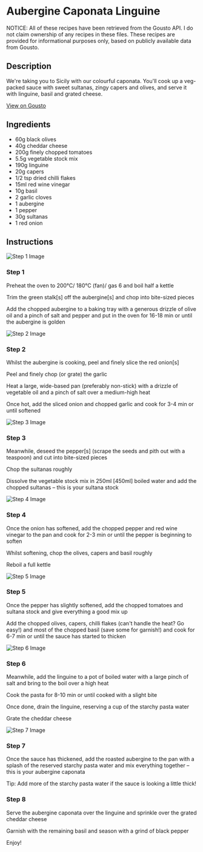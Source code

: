 # Aubergine Caponata Linguine 

NOTICE: All of these recipes have been retrieved from the Gousto API. I do not claim ownership of any recipes in these files. These recipes are provided for informational purposes only, based on publicly available data from Gousto.

## Description

We're taking you to Sicily with our colourful caponata. You'll cook up a veg-packed sauce with sweet sultanas, zingy capers and olives, and serve it with linguine, basil and grated cheese.

[View on Gousto](https://www.gousto.co.uk/recipes/cookbook/aubergine-caponata-linguine)

## Ingredients

- 60g black olives
- 40g cheddar cheese
- 200g finely chopped tomatoes
- 5.5g vegetable stock mix
- 190g linguine 
- 20g capers
- 1/2 tsp dried chilli flakes
- 15ml red wine vinegar
- 10g basil
- 2 garlic cloves
- 1 aubergine
- 1 pepper
- 30g sultanas 
- 1 red onion

## Instructions

![Step 1 Image](https://production-media.gousto.co.uk/cms/recipe-step-image/Step-1-1615479356568-x200.jpg)

### Step 1

Preheat the oven to 200°C/ 180°C (fan)/ gas 6 and boil half a kettle

Trim the green stalk<span class="text-danger">[s]</span> off the aubergine<span class="text-danger">[s]</span> and chop into bite-sized pieces

Add the chopped aubergine to a baking tray with a generous drizzle of olive oil and a pinch of salt and pepper and put in the oven for 16-18 min or until the aubergine is golden

![Step 2 Image](https://production-media.gousto.co.uk/cms/recipe-step-image/Step-2-1615479370123-x200.jpg)

### Step 2

Whilst the aubergine is cooking, peel and finely slice the red onion<span class="text-danger">[s]</span>

Peel and finely chop (or grate) the garlic

Heat a large, wide-based pan (preferably non-stick) with a drizzle of vegetable oil and a pinch of salt over a medium-high heat

Once hot, add the sliced onion and chopped garlic and cook for 3-4 min or until softened

![Step 3 Image](https://production-media.gousto.co.uk/cms/recipe-step-image/Step-3-1615479386255-x200.jpg)

### Step 3

Meanwhile, deseed the pepper<span class="text-danger">[s]</span> (scrape the seeds and pith out with a teaspoon) and cut into bite-sized pieces

Chop the sultanas roughly

Dissolve the vegetable stock mix in 250ml <span class="text-danger">[450ml]</span> boiled water and add the chopped sultanas – this is your sultana stock

![Step 4 Image](https://production-media.gousto.co.uk/cms/recipe-step-image/Step-4-1615479414401-x200.jpg)

### Step 4

Once the onion has softened, add the chopped pepper and red wine vinegar to the pan and cook for 2-3 min or until the pepper is beginning to soften

Whilst softening, chop the olives, capers and basil roughly

Reboil a full kettle

![Step 5 Image](https://production-media.gousto.co.uk/cms/recipe-step-image/Step-5-1615479438190-x200.jpg)

### Step 5

Once the pepper has slightly softened, add the chopped tomatoes and sultana stock and give everything a good mix up

Add the chopped olives, capers, chilli flakes (can't handle the heat? Go easy!) and most of the chopped basil (save some for garnish!) and cook for 6-7 min or until the sauce has started to thicken

![Step 6 Image](https://production-media.gousto.co.uk/cms/recipe-step-image/Step-6-1615479467882-x200.jpg)

### Step 6

Meanwhile, add the linguine to a pot of boiled water with a large pinch of salt and bring to the boil over a high heat

Cook the pasta for 8-10 min or until cooked with a slight bite

Once done, drain the linguine, reserving a cup of the starchy pasta water

Grate the cheddar cheese

![Step 7 Image](https://production-media.gousto.co.uk/cms/recipe-step-image/Step-7-1615479486148-x200.jpg)

### Step 7

Once the sauce has thickened, add the roasted aubergine to the pan with a splash of the reserved starchy pasta water and mix everything together – this is your aubergine caponata

Tip: Add more of the starchy pasta water if the sauce is looking a little thick!

### Step 8

Serve the aubergine caponata over the linguine and sprinkle over the grated cheddar cheese

Garnish with the remaining basil and season with a grind of black pepper

Enjoy!

